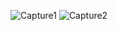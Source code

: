 ![Capture1](https://user-images.githubusercontent.com/33928040/74105177-78562f80-4b81-11ea-9013-c5c5890cf8bf.PNG)
![Capture2](https://user-images.githubusercontent.com/33928040/74105178-79875c80-4b81-11ea-9ebd-1bfb1109c8cd.PNG)
